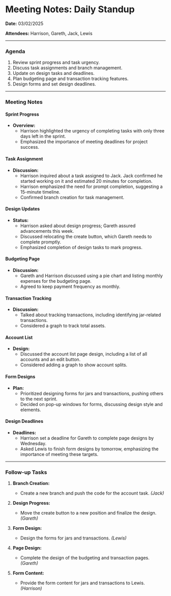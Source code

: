 # Meeting Notes: Daily Standup

**Date:** 03/02/2025

**Attendees:** Harrison, Gareth, Jack, Lewis

---

### Agenda

1. Review sprint progress and task urgency.
2. Discuss task assignments and branch management.
3. Update on design tasks and deadlines.
4. Plan budgeting page and transaction tracking features.
5. Design forms and set design deadlines.

---

### Meeting Notes

#### Sprint Progress

- **Overview:**
  - Harrison highlighted the urgency of completing tasks with only three days left in the sprint.
  - Emphasized the importance of meeting deadlines for project success.

#### Task Assignment

- **Discussion:**
  - Harrison inquired about a task assigned to Jack. Jack confirmed he started working on it and estimated 20 minutes for completion.
  - Harrison emphasized the need for prompt completion, suggesting a 15-minute timeline.
  - Confirmed branch creation for task management.

#### Design Updates

- **Status:**
  - Harrison asked about design progress; Gareth assured advancements this week.
  - Discussed relocating the create button, which Gareth needs to complete promptly.
  - Emphasized completion of design tasks to mark progress.

#### Budgeting Page

- **Discussion:**
  - Gareth and Harrison discussed using a pie chart and listing monthly expenses for the budgeting page.
  - Agreed to keep payment frequency as monthly.

#### Transaction Tracking

- **Discussion:**
  - Talked about tracking transactions, including identifying jar-related transactions.
  - Considered a graph to track total assets.

#### Account List

- **Design:**
  - Discussed the account list page design, including a list of all accounts and an edit button.
  - Considered adding a graph to show account splits.

#### Form Designs

- **Plan:**
  - Prioritized designing forms for jars and transactions, pushing others to the next sprint.
  - Decided on pop-up windows for forms, discussing design style and elements.

#### Design Deadlines

- **Deadlines:**
  - Harrison set a deadline for Gareth to complete page designs by Wednesday.
  - Asked Lewis to finish form designs by tomorrow, emphasizing the importance of meeting these targets.

---

### Follow-up Tasks

1. **Branch Creation:**
   - Create a new branch and push the code for the account task. *(Jack)*

2. **Design Progress:**
   - Move the create button to a new position and finalize the design. *(Gareth)*

3. **Form Design:**
   - Design the forms for jars and transactions. *(Lewis)*

4. **Page Design:**
   - Complete the design of the budgeting and transaction pages. *(Gareth)*

5. **Form Content:**
   - Provide the form content for jars and transactions to Lewis. *(Harrison)*
